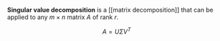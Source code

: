 **Singular value decomposition** is a [[matrix decomposition]] that can be applied to any $m \times n$ matrix $A$ of rank $r$.

$$
A = U \Sigma V^T
$$
